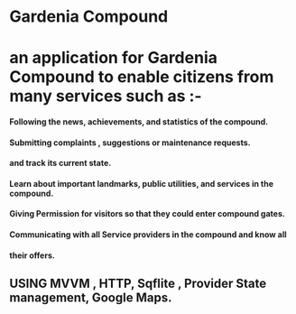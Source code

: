 # Gardenia Compound

####
# an application for Gardenia Compound to enable citizens from many services such as :-

#### Following the news, achievements, and statistics of the compound.
#### Submitting complaints , suggestions or maintenance requests.    
#### and track its current state.
#### Learn about important landmarks, public utilities, and services in the compound.
#### Giving Permission for visitors so that they could enter compound gates.
#### Communicating with all Service providers in the compound and know all 
#### their offers.


## USING MVVM , HTTP, Sqflite , Provider State management, Google Maps. 

